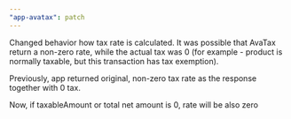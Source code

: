 ```yaml
---
"app-avatax": patch
---
```


Changed behavior how tax rate is calculated. It was possible that AvaTax return a non-zero rate, while the actual tax was 0 (for example - product is normally taxable, but this transaction has tax exemption). 

Previously, app returned original, non-zero tax rate as the response together with 0 tax. 

Now, if taxableAmount or total net amount is 0, rate will be also zero
